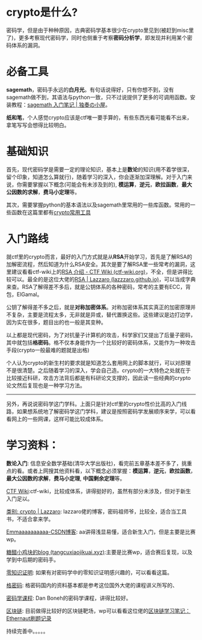 # crypto是什么?  

密码学，但是由于种种原因，古典密码学基本很少在crypto里见到(被赶到misc里了)，更多考察现代密码学，同时也侧重于考察**密码分析学**，即发现并利用某个密码体系的漏洞。

# 必备工具
**sagemath**，密码手永远的**白月光**。有句话说得好，只有你想不到，没有sagemath做不到，其语法与python一致，只不过说提供了更多的可调用函数。安装教程：[sagemath 入门笔记 | 独奏の小屋](https://hasegawaazusa.github.io/sagemath-get-started.html)。

**纸和笔**，个人感觉crypto应该是ctf唯一要手算的，有些东西光看可能看不出来，拿笔写写会想得比较明白。

# 基础知识  
首先，现代密码学是需要一定的理论知识，基本上是**数论**的知识(用不着学很深，留个印象，知道怎么算就行)，随着学习的深入，你会逐渐加深理解。对于入门来说，你需要掌握以下概念(可能会有未涉及到的), **模运算**，**逆元**，**欧拉函数**，**最大公因数的求解**，**费马小定理**等。  

其次，需要掌握python的基本语法以及sagemath里常用的一些库函数。常用的一些函数在这篇里都有[crypto常用工具](https://lazzzaro.github.io/2020/05/10/crypto-crypto%E5%B8%B8%E7%94%A8%E5%B7%A5%E5%85%B7/)

# 入门路线
就ctf里的crypto而言，最好的入门方式就是从**RSA**开始学习，首先是了解RSA的加解密流程，然后知道为什么RSA安全。其次是要了解RSA里一些常考的漏洞，这里建议看看ctf-wiki上的[RSA 介绍 - CTF Wiki (ctf-wiki.org)](https://ctf-wiki.org/crypto/asymmetric/rsa/rsa_theory/)，不全，但是讲得比较可以。最全的是这位大佬的[RSA | Lazzaro (lazzzaro.github.io)](https://lazzzaro.github.io/2020/05/06/crypto-RSA/)，可以当成字典来查。RSA了解得差不多后，就是公钥体系的各种密码，常考的主要有ECC，背包，ElGamal。

公钥了解得差不多之后，就是**对称加密体系**。对称加密体系其实真正的加密原理并不复杂，主要是流程太多，无非就是异或，替代置换这些。这些建议是边打边学，因为实在很多，题目出的也一般是其变种。

以上都是现代密码，为了对抗量子计算机的攻击，科学家们又提出了后量子密码，其中就包括**格密码**。格不仅本身能作为一个比较好的密码体系，又能作为一种攻击手段(crypto一般最难的题就是出格)

个人认为crypto的新生村的要求就是知道怎么套用网上的脚本就行，可以对原理不是很清楚。之后随着学习的深入，学会自己造。crypto的一大特色之处就在于比较接近科研，攻击方法背后都是有科研论文支撑的，因此读一些经典的crypto论文然后复现也是一种学习方法。

---

另外，再说说密码学这门学科。上面只是针对ctf里的crypto性价比高的入门线路，如果想系统地了解密码学这门学科，建议是按照密码学发展顺序来学，可以看看网上的一些网课，这样可能比较成体系。

# 学习资料：  
**数论入门**:  信息安全数学基础(清华大学出版社)，看完前五章基本差不多了，挑重点的看。或者上网搜其他资料看，以下概念必须掌握：**模运算**，**逆元**，**欧拉函数**，**最大公因数的求解**，**费马小定理**,  **中国剩余定理**等。  

[CTF Wiki](https://ctf-wiki.org/crypto/introduction/):ctf-wiki，比较成体系，讲得挺好的，虽然有部分未涉及，但对于新生入门足以。  

[类别: crypto | Lazzaro](https://lazzzaro.github.io/categories/crypto/): lazzaro佬的博客，密码祖师爷，比较全，适合当工具书，不适合拿来学。    

[Emmaaaaaaaaaa-CSDN博客](https://blog.csdn.net/XiongSiqi_blog?type=blog): aa讲得浅显易懂，适合新生入门，但是主要是比赛wp。    

[糖醋小鸡块的blog (tangcuxiaojikuai.xyz)](https://tangcuxiaojikuai.xyz/):主要是比赛wp，适合赛后复现，以及学到中后期的密码手。    

[零知识证明](https://learn.zkpunk.pro/index.html): 如果有对密码学中的零知识证明感兴趣的，可以看看这篇。

[格密码](https://cims.nyu.edu/~regev/teaching/lattices_fall_2009/): 格密码国内的资料基本都是参考这位国外大佬的课程讲义所写的、  

[密码学课程](https://crypto.stanford.edu/~dabo/cs255/): Dan Boneh的密码学课程，讲得比较好。

[区块链](https://ethernaut.openzeppelin.com/): 目前做得比较好的区块链靶场，wp可以看看这位佬的[区块链学习笔记：Ethernaut刷题记录](https://tover.xyz/p/Ethernaut-note/)  

持续完善中。。。。。





